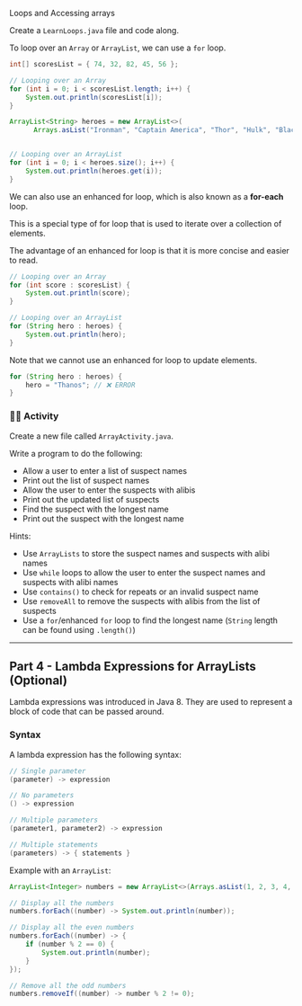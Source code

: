 Loops and Accessing arrays

Create a `LearnLoops.java` file and code along.

To loop over an `Array` or `ArrayList`, we can use a `for` loop.

```java
int[] scoresList = { 74, 32, 82, 45, 56 };

// Looping over an Array
for (int i = 0; i < scoresList.length; i++) {
    System.out.println(scoresList[i]);
}

ArrayList<String> heroes = new ArrayList<>(
      Arrays.asList("Ironman", "Captain America", "Thor", "Hulk", "Black Widow", "Hawkeye"));


// Looping over an ArrayList
for (int i = 0; i < heroes.size(); i++) {
    System.out.println(heroes.get(i));
}
```

We can also use an enhanced for loop, which is also known as a **for-each** loop.

This is a special type of for loop that is used to iterate over a collection of elements.

The advantage of an enhanced for loop is that it is more concise and easier to read.

```java
// Looping over an Array
for (int score : scoresList) {
    System.out.println(score);
}

// Looping over an ArrayList
for (String hero : heroes) {
    System.out.println(hero);
}
```

Note that we cannot use an enhanced for loop to update elements.

```java
for (String hero : heroes) {
    hero = "Thanos"; // ❌ ERROR
}
```

### 👨‍💻 Activity

Create a new file called `ArrayActivity.java`.

Write a program to do the following:

- Allow a user to enter a list of suspect names
- Print out the list of suspect names
- Allow the user to enter the suspects with alibis
- Print out the updated list of suspects
- Find the suspect with the longest name
- Print out the suspect with the longest name

Hints:

- Use `ArrayLists` to store the suspect names and suspects with alibi names
- Use `while` loops to allow the user to enter the suspect names and suspects with alibi names
- Use `contains()` to check for repeats or an invalid suspect name
- Use `removeAll` to remove the suspects with alibis from the list of suspects
- Use a `for`/enhanced `for` loop to find the longest name (`String` length can be found using `.length()`)

---

## Part 4 - Lambda Expressions for ArrayLists (Optional)

Lambda expressions was introduced in Java 8. They are used to represent a block of code that can be passed around.

### Syntax

A lambda expression has the following syntax:

```java
// Single parameter
(parameter) -> expression

// No parameters
() -> expression

// Multiple parameters
(parameter1, parameter2) -> expression

// Multiple statements
(parameters) -> { statements }
```

Example with an `ArrayList`:

```java
ArrayList<Integer> numbers = new ArrayList<>(Arrays.asList(1, 2, 3, 4, 5));

// Display all the numbers
numbers.forEach((number) -> System.out.println(number));

// Display all the even numbers
numbers.forEach((number) -> {
    if (number % 2 == 0) {
        System.out.println(number);
    }
});

// Remove all the odd numbers
numbers.removeIf((number) -> number % 2 != 0);
```